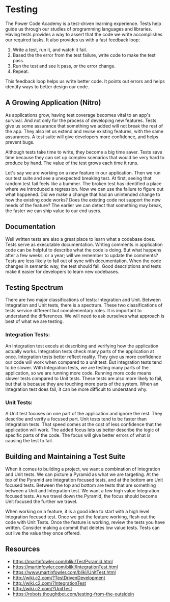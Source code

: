 # Testing

The Power Code Academy is a test-driven learning experience. Tests help guide us through our studies of programming languages and libraries. Having tests provides a way to assert that the code we write accomplishes our required tasks. It also provides us with a fast feedback loop:

1. Write a test, run it, and watch it fail.
1. Based the the error from the test failure, write code to make the test pass.
1. Run the test and see it pass, or the error change.
1. Repeat.

This feedback loop helps us write better code. It points out errors and helps identify ways to better design our code.

## A Growing Application (Nitro)

As applications grow, having test coverage becomes vital to an app's survival. And not only for the process of developing new features. Tests give us some assurance that something we added will not break the rest of the app. They also let us extend and revise existing features, with the same assurances. A test suite will give developers more confidence, and helps prevent bugs.

Although tests take time to write, they become a big time saver. Tests save time because they can set up complex scenarios that would be very hard to produce by hand. The value of the test grows each time it runs.

Let's say we are working on a new feature in our application. Then we run our test suite and see a unexpected breaking test. At first, seeing that random test fail feels like a bummer. The broken test has identified a place where we introduced a regression. Now we can use the failure to figure out what happened. Did we make a change that had an unintended change to how the existing code works? Does the existing code not support the new needs of the feature? The earlier we can detect that something may break, the faster we can ship value to our end users.

## Documentation

Well written tests are also a great place to learn what a codebase does. Tests serve as executable documentation. Writing comments in application code can be helpful to describe what the code is doing. But what happens after a few weeks, or a year; will we remember to update the comments? Tests are less likely to fall out of sync with documentation. When the code changes in semantic way, the test should fail. Good descriptions and tests make it easier for developers to learn new codebases.

## Testing Spectrum

There are two major classifications of tests: Integration and Unit. Between Integration and Unit tests, there is a spectrum. These two classifications of tests service different but complementary roles. It is important to understand the differences. We will need to ask ourselves what approach is best of what we are testing.

### Integration Tests:

An Integration test excels at describing and verifying how the application actually works. Integration tests check many parts of the application at once. Integration tests better reflect reality. They give us more confidence our code will work when compared to a unit test. But integration tests tend to be slower. With Integration tests, we are testing many parts of the application, so we are running more code. Running more code means slower tests compared to Unit tests. These tests are also more likely to fail, but that is because they are touching more parts of the system. When an Integration test does fail, it can be more difficult to understand why.

### Unit Tests:

A Unit test focuses on one part of the application and ignore the rest. They describe and verify a focused part. Unit tests tend to be faster than Integration tests. That speed comes at the cost of less confidence that the application will work. The added focus lets us better describe the logic of specific parts of the code. The focus will give better errors of what is causing the test to fail.

## Building and Maintaining a Test Suite

When it comes to building a project, we want a combination of Integration and Unit tests. We can picture a Pyramid as what we are targeting. At the top of the Pyramid are Integration focused tests, and at the bottom are Unit focused tests. Between the top and bottom are tests that are something between a Unit and Integration test. We want a few high value Integration focused tests. As we travel down the Pyramid, the focus should become Unit focused the further we travel.

When working on a feature, it is a good idea to start with a high level Integration focused test. Once we get the feature working, flesh out the code with Unit Tests. Once the feature is working, review the tests you have written. Consider making a commit that deletes low value tests. Tests can out live the value they once offered.

## Resources

- https://martinfowler.com/bliki/TestPyramid.html
- https://martinfowler.com/bliki/IntegrationTest.html
- https://www.martinfowler.com/bliki/UnitTest.html
- http://wiki.c2.com/?TestDrivenDevelopment
- http://wiki.c2.com/?IntegrationTest
- http://wiki.c2.com/?UnitTest
- https://robots.thoughtbot.com/testing-from-the-outsidein
